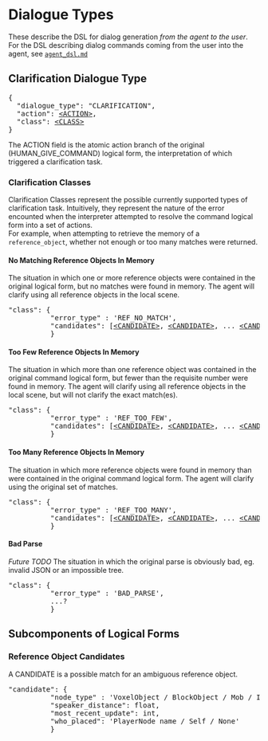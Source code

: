 
# Dialogue Types #
These describe the DSL for dialog generation *from the agent to the user*.  For the DSL describing dialog commands coming from the user into the agent, 
see [`agent_dsl.md`](https://github.com/facebookresearch/fairo/blob/main/droidlet/documents/logical_form_specification/agent_dsl.md)

## Clarification Dialogue Type ##
<pre>
{ 
  "dialogue_type": "CLARIFICATION",
  "action": <a href="https://github.com/facebookresearch/fairo/blob/main/droidlet/documents/logical_form_specification/agent_dsl.md#actions">&ltACTION&gt</a>,
  "class": <a href="#class">&ltCLASS&gt</a>
}
</pre>

The ACTION field is the atomic action branch of the original (HUMAN_GIVE_COMMAND) logical form, 
the interpretation of which triggered a clarification task.

### Clarification Classes ###
<a id="class"> Clarification Classes </a> represent the possible currently supported types of clarification task.  Intuitively, they represent the 
nature of the error encounted when the interpreter attempted to resolve the command logical form into a set of actions.  
For example, when attempting to retrieve the memory of a `reference_object`, whether not enough or too many matches were returned.

#### No Matching Reference Objects In Memory ####
The situation in which one or more reference objects were contained in the original logical form, but no matches were found in memory.
The agent will clarify using all reference objects in the local scene.
<pre>
"class": {
          "error_type" : 'REF_NO_MATCH',
          "candidates": [<a href="#candidate">&ltCANDIDATE&gt</a>, <a href="#candidate">&ltCANDIDATE&gt</a>, ... <a href="#candidate">&ltCANDIDATE&gt</a>]
          }
</pre>

#### Too Few Reference Objects In Memory ####
The situation in which more than one reference object was contained in the original command logical form, but fewer than the requisite number
were found in memory.  The agent will clarify using all reference objects in the local scene, but will not clarify the exact match(es).
<pre>
"class": {
          "error_type" : 'REF_TOO_FEW',
          "candidates": [<a href="#candidate">&ltCANDIDATE&gt</a>, <a href="#candidate">&ltCANDIDATE&gt</a>, ... <a href="#candidate">&ltCANDIDATE&gt</a>]
          }
</pre>

#### Too Many Reference Objects In Memory ####
The situation in which more reference objects were found in memory than were contained in the original command logical form.  The agent will 
clarify using the original set of matches.
<pre>
"class": {
          "error_type" : 'REF_TOO_MANY',
          "candidates": [<a href="#candidate">&ltCANDIDATE&gt</a>, <a href="#candidate">&ltCANDIDATE&gt</a>, ... <a href="#candidate">&ltCANDIDATE&gt</a>]
          }
</pre>

#### Bad Parse ####
*Future TODO*
The situation in which the original parse is obviously bad, eg. invalid JSON or an impossible tree.
<pre>
"class": {
          "error_type" : 'BAD_PARSE',
          ...?
          }
</pre>

## Subcomponents of Logical Forms ##

### Reference Object Candidates ###
A <a id="candidate">CANDIDATE</a> is a possible match for an ambiguous reference object.
<pre>
"candidate": {
          "node_type" : 'VoxelObject / BlockObject / Mob / InstSeg',
          "speaker_distance": float, 
          "most_recent_update": int,
          "who_placed": 'PlayerNode name / Self / None'
          }
</pre>



